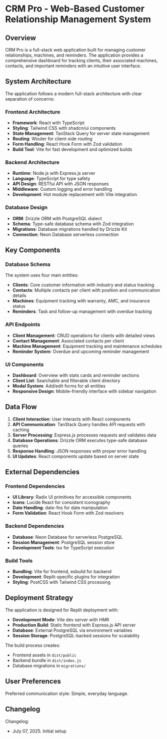 # CRM Pro - Web-Based Customer Relationship Management System

## Overview

CRM Pro is a full-stack web application built for managing customer relationships, machines, and reminders. The application provides a comprehensive dashboard for tracking clients, their associated machines, contacts, and important reminders with an intuitive user interface.

## System Architecture

The application follows a modern full-stack architecture with clear separation of concerns:

### Frontend Architecture
- **Framework**: React with TypeScript
- **Styling**: Tailwind CSS with shadcn/ui components
- **State Management**: TanStack Query for server state management
- **Routing**: Wouter for client-side routing
- **Form Handling**: React Hook Form with Zod validation
- **Build Tool**: Vite for fast development and optimized builds

### Backend Architecture
- **Runtime**: Node.js with Express.js server
- **Language**: TypeScript for type safety
- **API Design**: RESTful API with JSON responses
- **Middleware**: Custom logging and error handling
- **Development**: Hot module replacement with Vite integration

### Database Design
- **ORM**: Drizzle ORM with PostgreSQL dialect
- **Schema**: Type-safe database schema with Zod integration
- **Migrations**: Database migrations handled by Drizzle Kit
- **Connection**: Neon Database serverless connection

## Key Components

### Database Schema
The system uses four main entities:
- **Clients**: Core customer information with industry and status tracking
- **Contacts**: Multiple contacts per client with position and communication details
- **Machines**: Equipment tracking with warranty, AMC, and insurance status
- **Reminders**: Task and follow-up management with overdue tracking

### API Endpoints
- **Client Management**: CRUD operations for clients with detailed views
- **Contact Management**: Associated contacts per client
- **Machine Management**: Equipment tracking and maintenance schedules
- **Reminder System**: Overdue and upcoming reminder management

### UI Components
- **Dashboard**: Overview with stats cards and reminder sections
- **Client List**: Searchable and filterable client directory
- **Modal System**: Add/edit forms for all entities
- **Responsive Design**: Mobile-friendly interface with sidebar navigation

## Data Flow

1. **Client Interaction**: User interacts with React components
2. **API Communication**: TanStack Query handles API requests with caching
3. **Server Processing**: Express.js processes requests and validates data
4. **Database Operations**: Drizzle ORM executes type-safe database queries
5. **Response Handling**: JSON responses with proper error handling
6. **UI Updates**: React components update based on server state

## External Dependencies

### Frontend Dependencies
- **UI Library**: Radix UI primitives for accessible components
- **Icons**: Lucide React for consistent iconography
- **Date Handling**: date-fns for date manipulation
- **Form Validation**: React Hook Form with Zod resolvers

### Backend Dependencies
- **Database**: Neon Database for serverless PostgreSQL
- **Session Management**: PostgreSQL session store
- **Development Tools**: tsx for TypeScript execution

### Build Tools
- **Bundling**: Vite for frontend, esbuild for backend
- **Development**: Replit-specific plugins for integration
- **Styling**: PostCSS with Tailwind CSS processing

## Deployment Strategy

The application is designed for Replit deployment with:
- **Development Mode**: Vite dev server with HMR
- **Production Build**: Static frontend with Express.js API server
- **Database**: External PostgreSQL via environment variables
- **Session Storage**: PostgreSQL-backed sessions for scalability

The build process creates:
- Frontend assets in `dist/public`
- Backend bundle in `dist/index.js`
- Database migrations in `migrations/`

## User Preferences

Preferred communication style: Simple, everyday language.

## Changelog

Changelog:
- July 07, 2025. Initial setup
